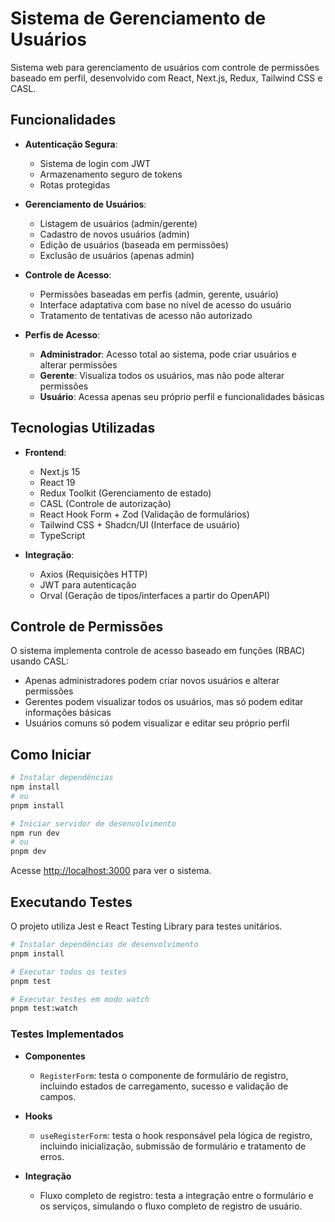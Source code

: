 # Sistema de Gerenciamento de Usuários

Sistema web para gerenciamento de usuários com controle de permissões baseado em perfil, desenvolvido com React, Next.js, Redux, Tailwind CSS e CASL.

## Funcionalidades

- **Autenticação Segura**:
  - Sistema de login com JWT
  - Armazenamento seguro de tokens
  - Rotas protegidas

- **Gerenciamento de Usuários**:
  - Listagem de usuários (admin/gerente)
  - Cadastro de novos usuários (admin)
  - Edição de usuários (baseada em permissões)
  - Exclusão de usuários (apenas admin)

- **Controle de Acesso**:
  - Permissões baseadas em perfis (admin, gerente, usuário)
  - Interface adaptativa com base no nível de acesso do usuário
  - Tratamento de tentativas de acesso não autorizado

- **Perfis de Acesso**:
  - **Administrador**: Acesso total ao sistema, pode criar usuários e alterar permissões
  - **Gerente**: Visualiza todos os usuários, mas não pode alterar permissões
  - **Usuário**: Acessa apenas seu próprio perfil e funcionalidades básicas

## Tecnologias Utilizadas

- **Frontend**:
  - Next.js 15
  - React 19
  - Redux Toolkit (Gerenciamento de estado)
  - CASL (Controle de autorização)
  - React Hook Form + Zod (Validação de formulários)
  - Tailwind CSS + Shadcn/UI (Interface de usuário)
  - TypeScript

- **Integração**:
  - Axios (Requisições HTTP)
  - JWT para autenticação
  - Orval (Geração de tipos/interfaces a partir do OpenAPI)

## Controle de Permissões

O sistema implementa controle de acesso baseado em funções (RBAC) usando CASL:

- Apenas administradores podem criar novos usuários e alterar permissões
- Gerentes podem visualizar todos os usuários, mas só podem editar informações básicas
- Usuários comuns só podem visualizar e editar seu próprio perfil

## Como Iniciar

```bash
# Instalar dependências
npm install
# ou
pnpm install

# Iniciar servidor de desenvolvimento
npm run dev
# ou
pnpm dev
```

Acesse [http://localhost:3000](http://localhost:3000) para ver o sistema.

## Executando Testes

O projeto utiliza Jest e React Testing Library para testes unitários.

```bash
# Instalar dependências de desenvolvimento
pnpm install 

# Executar todos os testes
pnpm test

# Executar testes em modo watch
pnpm test:watch
```

### Testes Implementados

- **Componentes**
  - `RegisterForm`: testa o componente de formulário de registro, incluindo estados de carregamento, sucesso e validação de campos.

- **Hooks**
  - `useRegisterForm`: testa o hook responsável pela lógica de registro, incluindo inicialização, submissão de formulário e tratamento de erros.

- **Integração**
  - Fluxo completo de registro: testa a integração entre o formulário e os serviços, simulando o fluxo completo de registro de usuário.
